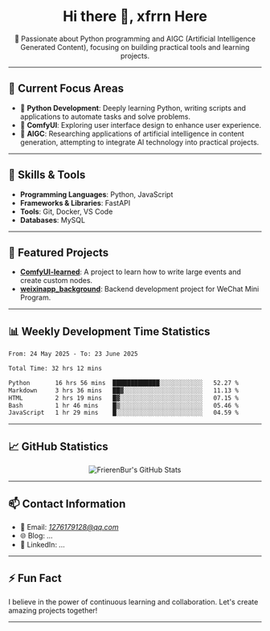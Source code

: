 <h1 align="center">Hi there 👋, xfrrn Here</h1>

<p align="center">
  🎯 Passionate about Python programming and AIGC (Artificial Intelligence Generated Content), focusing on building practical tools and learning projects.
</p>

---

## 🧠 Current Focus Areas

- 🐍 **Python Development**: Deeply learning Python, writing scripts and applications to automate tasks and solve problems.
- 🧩 **ComfyUI**: Exploring user interface design to enhance user experience.
- 🤖 **AIGC**: Researching applications of artificial intelligence in content generation, attempting to integrate AI technology into practical projects.

---

## 🔧 Skills & Tools

- **Programming Languages**: Python, JavaScript
- **Frameworks & Libraries**: FastAPI
- **Tools**: Git, Docker, VS Code
- **Databases**: MySQL

---

## 📂 Featured Projects

- [**ComfyUI-learned**](https://github.com/FrierenBur/ComfyUI-learned): A project to learn how to write large events and create custom nodes.
- [**weixinapp_background**](https://github.com/FrierenBur/weixinapp_background): Backend development project for WeChat Mini Program.

---

## 📊 Weekly Development Time Statistics
<!--START_SECTION:waka-->

```txt
From: 24 May 2025 - To: 23 June 2025

Total Time: 32 hrs 12 mins

Python       16 hrs 56 mins  █████████████░░░░░░░░░░░░   52.27 %
Markdown     3 hrs 36 mins   ██▓░░░░░░░░░░░░░░░░░░░░░░   11.13 %
HTML         2 hrs 19 mins   █▓░░░░░░░░░░░░░░░░░░░░░░░   07.15 %
Bash         1 hr 46 mins    █▒░░░░░░░░░░░░░░░░░░░░░░░   05.46 %
JavaScript   1 hr 29 mins    █░░░░░░░░░░░░░░░░░░░░░░░░   04.59 %
```

<!--END_SECTION:waka-->



---

## 📈 GitHub Statistics

<p align="center">
  <img src="https://github-readme-stats.vercel.app/api?username=FrierenBur&show_icons=true&theme=radical" alt="FrierenBur's GitHub Stats" />
</p>

---

## 📫 Contact Information

- 📧 Email: *1276179128@qq.com*
- 🌐 Blog: *...*
- 💼 LinkedIn: *...*

---

## ⚡ Fun Fact

I believe in the power of continuous learning and collaboration. Let's create amazing projects together!

---
